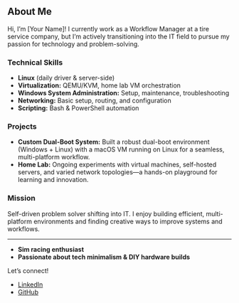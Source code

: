 ## About Me

Hi, I’m [Your Name]! I currently work as a Workflow Manager at a tire service company, but I’m actively transitioning into the IT field to pursue my passion for technology and problem-solving.

### Technical Skills

- **Linux** (daily driver & server-side)
- **Virtualization:** QEMU/KVM, home lab VM orchestration
- **Windows System Administration:** Setup, maintenance, troubleshooting
- **Networking:** Basic setup, routing, and configuration
- **Scripting:** Bash & PowerShell automation

### Projects

- **Custom Dual-Boot System:** Built a robust dual-boot environment (Windows + Linux) with a macOS VM running on Linux for a seamless, multi-platform workflow.
- **Home Lab:** Ongoing experiments with virtual machines, self-hosted servers, and varied network topologies—a hands-on playground for learning and innovation.

### Mission

Self-driven problem solver shifting into IT. I enjoy building efficient, multi-platform environments and finding creative ways to improve systems and workflows.

---

- **Sim racing enthusiast**
- **Passionate about tech minimalism & DIY hardware builds**

Let’s connect!
- [LinkedIn](#) <!-- Replace # with your LinkedIn URL -->
- [GitHub](#) <!-- Replace # with your GitHub URL -->
